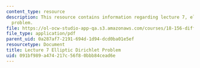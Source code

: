 ```yaml
---
content_type: resource
description: This resource contains information regarding lecture 7, elliptic Dirichlet
  problem.
file: https://ol-ocw-studio-app-qa.s3.amazonaws.com/courses/18-156-differential-analysis-ii-partial-differential-equations-and-fourier-analysis-spring-2016/091bf989a474217c56f80bbb84cead6e_MIT18_156S16_lec7.pdf
file_type: application/pdf
parent_uid: 0a287af7-2191-694d-1d94-dcd0ba01e5ef
resourcetype: Document
title: Lecture 7 Elliptic Dirichlet Problem
uid: 091bf989-a474-217c-56f8-0bbb84cead6e
---
```

